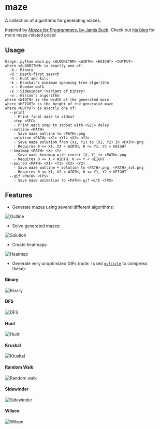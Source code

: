 # maze

A collection of algorithms for generating mazes.

Inspired by [*Mazes for Programmers*, by Jamis Buck][1]. Check out [his blog][2]
for more maze-related posts!

## Usage

```
Usage: python main.py <ALGORITHM> <WIDTH> <HEIGHT> <OUTPUT>
where <ALGORITHM> is exactly one of:
  -b : Binary
  -d : Depth-first search
  -h : Hunt and kill
  -k : Kruskal's minimum spanning tree algorithm
  -r : Random walk
  -s : Sidewinder (variant of binary)
  -w : Wilson's algorithm
where <WIDTH> is the width of the generated maze
where <HEIGHT> is the height of the generated maze
where <OUTPUT> is exactly one of:
  --print
    - Print final maze to stdout
  --step <SEC>
    - Print each step to stdout with <SEC> delay
  --outline <PATH>
    - Save maze outline to <PATH>.png
  --solution <PATH> <X1> <Y1> <X2> <Y2>
    - Save maze solution from (X1, Y1) to (X2, Y2) in <PATH>.png
    - Requires 0 <= X1, X2 < WIDTH, 0 <= Y1, Y2 < HEIGHT
  --heatmap <PATH> <X> <Y>
    - Save maze heatmap with center (X, Y) to <PATH>.png
    - Requires 0 <= X < WIDTH, 0 <= Y < HEIGHT
  --paired <PATH> <X1> <Y1> <X2> <Y2>
    - Save maze outline + solution to <PATH>.png, <PATH>_sol.png
    - Requires 0 <= X1, X2 < WIDTH, 0 <= Y1, Y2 < HEIGHT
  --gif <PATH> <FPS>
    - Save maze animation to <PATH>.gif with <FPS>
```

## Features

- Generate mazes using several different algorithms:

![Outline](resources/outline.png)

- Solve generated mazes:

![Solution](resources/solution.png)

- Create heatmaps:

![Heatmap](resources/heatmap.png)

- Generate very unoptimized GIFs (note: I used [`gifsicle`][2] to compress these):

#### Binary

![Binary](resources/binary.gif)

#### DFS

![DFS](resources/dfs.gif)

#### Hunt

![Hunt](resources/hunt.gif)

#### Kruskal

![Kruskal](resources/kruskal.gif)

#### Random Walk

![Random walk](resources/random.gif)

#### Sidewinder

![Sidewinder](resources/sidewinder.gif)

#### Wilson

![Wilson](resources/wilson.gif)

[1]: https://pragprog.com/book/jbmaze/mazes-for-programmers
[2]: http://weblog.jamisbuck.org/under-the-hood/
[3]: http://www.lcdf.org/gifsicle/
